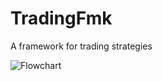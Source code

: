 # TradingFmk
A framework for trading strategies

![Flowchart](https://github.com/ldistefano74/TradingFmk/assets/72032390/a7f76614-c7a8-4bc4-923c-43918c07824a)
